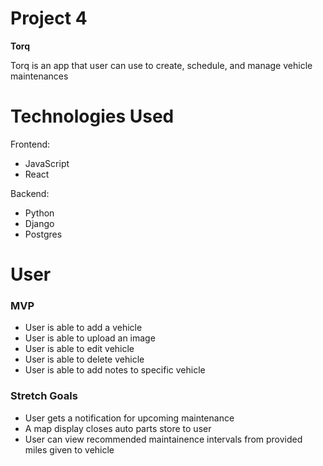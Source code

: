 # Project 4

**Torq**

Torq is an app that user can use to create, schedule, and manage vehicle maintenances 

# Technologies Used

Frontend:
  - JavaScript
  - React
 
Backend:
  - Python
  - Django
  - Postgres

# User 

### MVP

- User is able to add a vehicle 
- User is able to upload an image
- User is able to edit vehicle
- User is able to delete vehicle
- User is able to add notes to specific vehicle

### Stretch Goals

- User gets a notification for upcoming maintenance
- A map display closes auto parts store to user
- User can view recommended maintainence intervals from provided miles given to vehicle

